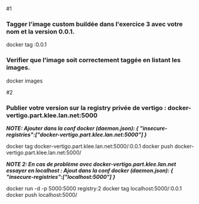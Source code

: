 
#1
### Tagger l'image custom buildée dans l'exercice 3 avec votre nom et la version 0.0.1. 
docker tag <image-id> <votre-nom>:0.0.1

### Verifier que l'image soit correctement taggée en listant les images.
docker images

#2
### Publier votre version sur la registry privée de vertigo : docker-vertigo.part.klee.lan.net:5000
***NOTE: Ajouter dans la conf docker (daemon.json): { "insecure-registries":["docker-vertigo.part.klee.lan.net:5000"] }***

docker tag <image-id> docker-vertigo.part.klee.lan.net:5000/<votre-nom>:0.0.1
docker push docker-vertigo.part.klee.lan.net:5000/<votre-nom>

***NOTE 2: En cas de problème avec docker-vertigo.part.klee.lan.net essayer en localhost : 
Ajout dans la conf docker (daemon.json): { "insecure-registries":["localhost:5000"] }***

docker run -d -p 5000:5000 registry:2
docker tag <image-id> localhost:5000/<votre-nom>:0.0.1
docker push localhost:5000/<votre-nom>

